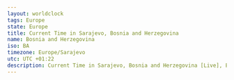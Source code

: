 ```yaml
---
layout: worldclock
tags: Europe
state: Europe
title: Current Time in Sarajevo, Bosnia and Herzegovina
name: Bosnia and Herzegovina
iso: BA
timezone: Europe/Sarajevo
utc: UTC +01:22
description: Current Time in Sarajevo, Bosnia and Herzegovina [Live], Europe. Live update now time in Sarajevo, timezone Europe/Sarajevo, UTC +01:22, Country ISO code & Current Local Time.
---
```


